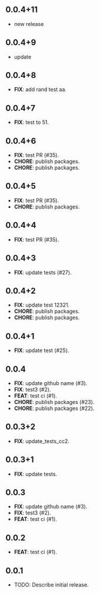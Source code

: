 ## 0.0.4+11

- new release

## 0.0.4+9

- update

## 0.0.4+8

 - **FIX**: add rand test  aa.

## 0.0.4+7

 - **FIX**: test to 51.

## 0.0.4+6

 - **FIX**: test PR (#35).
 - **CHORE**: publish packages.
 - **CHORE**: publish packages.

## 0.0.4+5

 - **FIX**: test PR (#35).
 - **CHORE**: publish packages.

## 0.0.4+4

 - **FIX**: test PR (#35).

## 0.0.4+3

 - **FIX**: update tests (#27).

## 0.0.4+2

 - **FIX**: update test 12321.
 - **CHORE**: publish packages.
 - **CHORE**: publish packages.

## 0.0.4+1

 - **FIX**: update test (#25).

## 0.0.4

 - **FIX**: update github name (#3).
 - **FIX**: test3 (#2).
 - **FEAT**: test ci (#1).
 - **CHORE**: publish packages (#23).
 - **CHORE**: publish packages (#22).

## 0.0.3+2

 - **FIX**: update_tests_cc2.

## 0.0.3+1

 - **FIX**: update tests.

## 0.0.3

 - **FIX**: update github name (#3).
 - **FIX**: test3 (#2).
 - **FEAT**: test ci (#1).

## 0.0.2

 - **FEAT**: test ci (#1).

## 0.0.1

* TODO: Describe initial release.
